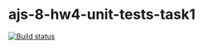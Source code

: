 # ajs-8-hw4-unit-tests-task1
[![Build status](https://ci.appveyor.com/api/projects/status/aenb71o1fu0ueale/branch/master?svg=true)](https://ci.appveyor.com/project/Antis85/ajs-8-hw4-unit-tests-task1/branch/master)
